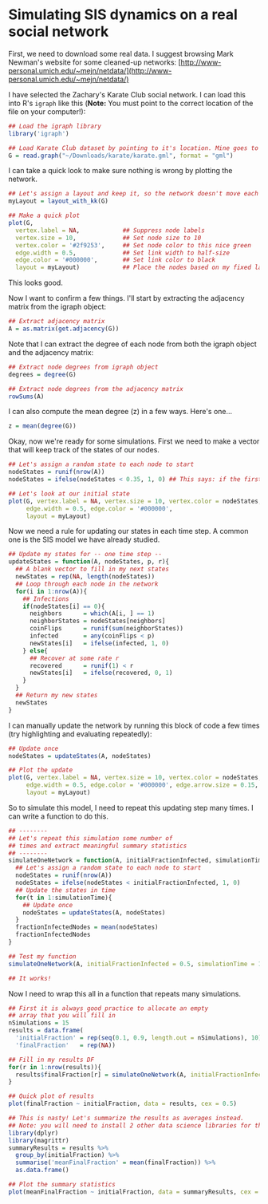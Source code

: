 # Simulating SIS dynamics on a real social network
First, we need to download some real data. I suggest browsing Mark Newman's website for some cleaned-up networks: 
[http://www-personal.umich.edu/~mejn/netdata/](http://www-personal.umich.edu/~mejn/netdata/)

I have selected the Zachary's Karate Club social network. I can load this into R's `igraph` like this (**Note:** You must point to the correct location of the file on your computer!):

```r
## Load the igraph library
library('igraph')

## Load Karate Club dataset by pointing to it's location. Mine goes to my "Downloads" folder
G = read.graph("~/Downloads/karate/karate.gml", format = "gml")
```

I can take a quick look to make sure nothing is wrong by plotting the network.

```r
## Let's assign a layout and keep it, so the network doesn't move each time we plot it
myLayout = layout_with_kk(G)

## Make a quick plot
plot(G, 
  vertex.label = NA,            ## Suppress node labels
  vertex.size = 10,             ## Set node size to 10
  vertex.color = '#2f9253',     ## Set node color to this nice green
  edge.width = 0.5,             ## Set link width to half-size
  edge.color = '#000000',       ## Set link color to black
  layout = myLayout)            ## Place the nodes based on my fixed layout
```

This looks good.

Now I want to confirm a few things. I'll start by extracting the adjacency matrix from the igraph object:

```r
## Extract adjacency matrix
A = as.matrix(get.adjacency(G))
```

Note that I can extract the degree of each node from both the igraph object and the adjacency matrix:

```r
## Extract node degrees from igraph object
degrees = degree(G)

## Extract node degrees from the adjacency matrix
rowSums(A)
```

I can also compute the mean degree (z) in a few ways. Here's one...

```r
z = mean(degree(G))
```

Okay, now we're ready for some simulations. First we need to make a vector that will keep track of the states of our nodes.

```r
## Let's assign a random state to each node to start
nodeStates = runif(nrow(A))
nodeStates = ifelse(nodeStates < 0.35, 1, 0) ## This says: if the first statement is true (nodeStates < X) then put a 1, else put a 0

## Let's look at our initial state
plot(G, vertex.label = NA, vertex.size = 10, vertex.color = nodeStates,
     edge.width = 0.5, edge.color = '#000000',
     layout = myLayout)
```

Now we need a rule for updating our states in each time step. A common one is the SIS model we have already studied.

```r
## Update my states for -- one time step --
updateStates = function(A, nodeStates, p, r){
  ## A blank vector to fill in my next states
  newStates = rep(NA, length(nodeStates))
  ## Loop through each node in the network
  for(i in 1:nrow(A)){
    ## Infections
    if(nodeStates[i] == 0){
      neighbors      = which(A[i, ] == 1)
      neighborStates = nodeStates[neighbors]
      coinFlips      = runif(sum(neighborStates))
      infected       = any(coinFlips < p)
      newStates[i]   = ifelse(infected, 1, 0)
    } else{
      ## Recover at some rate r
      recovered      = runif(1) < r
      newStates[i]   = ifelse(recovered, 0, 1)
    }
  }
  ## Return my new states
  newStates
}
```

I can manually update the network by running this block of code a few times (try highlighting and evaluating repeatedly):

```r
## Update once
nodeStates = updateStates(A, nodeStates)

## Plot the update
plot(G, vertex.label = NA, vertex.size = 10, vertex.color = nodeStates,
     edge.width = 0.5, edge.color = '#000000', edge.arrow.size = 0.15,
     layout = myLayout)
```

So to simulate this model, I need to repeat this updating step many times. I can write a function to do this.

```r
## --------
## Let's repeat this simulation some number of
## times and extract meaningful summary statistics
## --------
simulateOneNetwork = function(A, initialFractionInfected, simulationTime){
  ## Let's assign a random state to each node to start
  nodeStates = runif(nrow(A))
  nodeStates = ifelse(nodeStates < initialFractionInfected, 1, 0)
  ## Update the states in time
  for(t in 1:simulationTime){
    ## Update once
    nodeStates = updateStates(A, nodeStates)
  }
  fractionInfectedNodes = mean(nodeStates)
  fractionInfectedNodes
}

## Test my function
simulateOneNetwork(A, initialFractionInfected = 0.5, simulationTime = 10)

## It works!
```

Now I need to wrap this all in a function that repeats many simulations.

```r
## First it is always good practice to allocate an empty
## array that you will fill in
nSimulations = 15
results = data.frame(
  'initialFraction' = rep(seq(0.1, 0.9, length.out = nSimulations), 10),
  'finalFraction'   = rep(NA))

## Fill in my results DF
for(r in 1:nrow(results)){
  results$finalFraction[r] = simulateOneNetwork(A, initialFractionInfected = results$initialFraction[r], simulationTime = 20)
}

## Quick plot of results
plot(finalFraction ~ initialFraction, data = results, cex = 0.5)

## This is nasty! Let's summarize the results as averages instead.
## Note: you will need to install 2 other data science libraries for this bit
library(dplyr)
library(magrittr)
summaryResults = results %>%
  group_by(initialFraction) %>%
  summarise('meanFinalFraction' = mean(finalFraction)) %>%
  as.data.frame()

## Plot the summary statistics
plot(meanFinalFraction ~ initialFraction, data = summaryResults, cex = 2)
```
